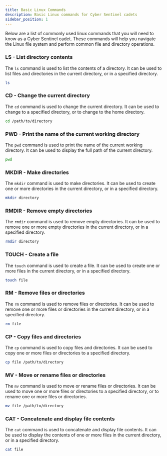 ```yaml
---
title: Basic Linux Commands
description: Basic Linux commands for Cyber Sentinel cadets
sidebar_position: 1
---
```


Below are a list of commonly used linux commands that you will need to know as a Cyber Sentinel cadet. These commands will help you navigate the Linux file system and perform common file and directory operations.

### LS - List directory contents

The `ls` command is used to list the contents of a directory. It can be used to list files and directories in the current directory, or in a specified directory.

```bash
ls
```

### CD - Change the current directory

The `cd` command is used to change the current directory. It can be used to change to a specified directory, or to change to the home directory.

```bash
cd /path/to/directory
```

### PWD - Print the name of the current working directory

The `pwd` command is used to print the name of the current working directory. It can be used to display the full path of the current directory.

```bash
pwd
```

### MKDIR - Make directories

The `mkdir` command is used to make directories. It can be used to create one or more directories in the current directory, or in a specified directory.

```bash
mkdir directory
```

### RMDIR - Remove empty directories

The `rmdir` command is used to remove empty directories. It can be used to remove one or more empty directories in the current directory, or in a specified directory.

```bash
rmdir directory
```

### TOUCH - Create a file

The `touch` command is used to create a file. It can be used to create one or more files in the current directory, or in a specified directory.

```bash
touch file
```

### RM - Remove files or directories

The `rm` command is used to remove files or directories. It can be used to remove one or more files or directories in the current directory, or in a specified directory.

```bash
rm file
```

### CP - Copy files and directories

The `cp` command is used to copy files and directories. It can be used to copy one or more files or directories to a specified directory.

```bash
cp file /path/to/directory
```

### MV - Move or rename files or directories

The `mv` command is used to move or rename files or directories. It can be used to move one or more files or directories to a specified directory, or to rename one or more files or directories.

```bash
mv file /path/to/directory
```

### CAT - Concatenate and display file contents

The `cat` command is used to concatenate and display file contents. It can be used to display the contents of one or more files in the current directory, or in a specified directory.

```bash
cat file
```
